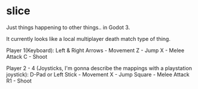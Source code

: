 # slice
Just things happening to other things.. in Godot 3.

It currently looks like a local multiplayer death match type of thing. 

Player 1(Keyboard):
  Left & Right Arrows - Movement
  Z                   - Jump
  X                   - Melee Attack
  C                   - Shoot
  
  
Player 2 - 4 (Joysticks, I'm gonna describe the mappings with a playstation joystick):
  D-Pad or Left Stick - Movement
  X                   - Jump
  Square              - Melee Attack
  R1                  - Shoot


